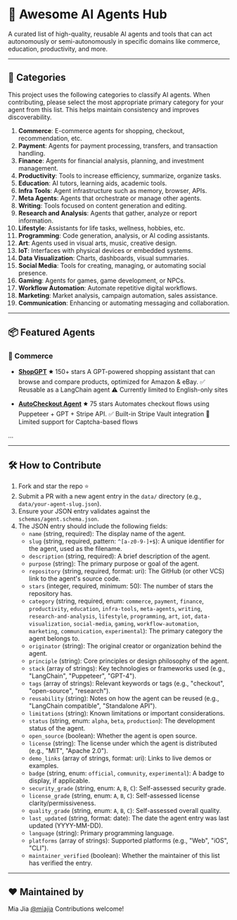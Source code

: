 # 🧠 Awesome AI Agents Hub

A curated list of high-quality, reusable AI agents and tools that can act autonomously or semi-autonomously in specific domains like commerce, education, productivity, and more.

---

## 🧭 Categories

This project uses the following categories to classify AI agents. When contributing, please select the most appropriate primary category for your agent from this list. This helps maintain consistency and improves discoverability.

1. **Commerce**: E-commerce agents for shopping, checkout, recommendation, etc.
2. **Payment**: Agents for payment processing, transfers, and transaction handling.
3. **Finance**: Agents for financial analysis, planning, and investment management.
4. **Productivity**: Tools to increase efficiency, summarize, organize tasks.
5. **Education**: AI tutors, learning aids, academic tools.
6. **Infra Tools**: Agent infrastructure such as memory, browser, APIs.
7. **Meta Agents**: Agents that orchestrate or manage other agents.
8. **Writing**: Tools focused on content generation and editing.
9. **Research and Analysis**: Agents that gather, analyze or report information.
10. **Lifestyle**: Assistants for life tasks, wellness, hobbies, etc.
11. **Programming**: Code generation, analysis, or AI coding assistants.
12. **Art**: Agents used in visual arts, music, creative design.
13. **IoT**: Interfaces with physical devices or embedded systems.
14. **Data Visualization**: Charts, dashboards, visual summaries.
15. **Social Media**: Tools for creating, managing, or automating social presence.
16. **Gaming**: Agents for games, game development, or NPCs.
17. **Workflow Automation**: Automate repetitive digital workflows.
18. **Marketing**: Market analysis, campaign automation, sales assistance.
19. **Communication**: Enhancing or automating messaging and collaboration.

---

## 📦 Featured Agents

### 🛒 Commerce

- **[ShopGPT](https://github.com/user/shopgpt)**
  🟊 150+ stars
  A GPT-powered shopping assistant that can browse and compare products, optimized for Amazon & eBay.
  ✅ Reusable as a LangChain agent
  ⚠️ Currently limited to English-only sites

- **[AutoCheckout Agent](https://github.com/user/autocheckout-agent)**
  🟊 75 stars
  Automates checkout flows using Puppeteer + GPT + Stripe API.
  ✅ Built-in Stripe Vault integration
  🚧 Limited support for Captcha-based flows

...

---

## 🛠️ How to Contribute

1. Fork and star the repo ⭐
2. Submit a PR with a new agent entry in the `data/` directory (e.g., `data/your-agent-slug.json`).
3. Ensure your JSON entry validates against the `schemas/agent.schema.json`.
4. The JSON entry should include the following fields:
    - `name` (string, required): The display name of the agent.
    - `slug` (string, required, pattern: `^[a-z0-9-]+$`): A unique identifier for the agent, used as the filename.
    - `description` (string, required): A brief description of the agent.
    - `purpose` (string): The primary purpose or goal of the agent.
    - `repository` (string, required, format: uri): The GitHub (or other VCS) link to the agent's source code.
    - `stars` (integer, required, minimum: 50): The number of stars the repository has.
    - `category` (string, required, enum: `commerce`, `payment`, `finance`, `productivity`, `education`, `infra-tools`, `meta-agents`, `writing`, `research-and-analysis`, `lifestyle`, `programming`, `art`, `iot`, `data-visualization`, `social-media`, `gaming`, `workflow-automation`, `marketing`, `communication`, `experimental`): The primary category the agent belongs to.
    - `originator` (string): The original creator or organization behind the agent.
    - `principle` (string): Core principles or design philosophy of the agent.
    - `stack` (array of strings): Key technologies or frameworks used (e.g., "LangChain", "Puppeteer", "GPT-4").
    - `tags` (array of strings): Relevant keywords or tags (e.g., "checkout", "open-source", "research").
    - `reusability` (string): Notes on how the agent can be reused (e.g., "LangChain compatible", "Standalone API").
    - `limitations` (string): Known limitations or important considerations.
    - `status` (string, enum: `alpha`, `beta`, `production`): The development status of the agent.
    - `open_source` (boolean): Whether the agent is open source.
    - `license` (string): The license under which the agent is distributed (e.g., "MIT", "Apache 2.0").
    - `demo_links` (array of strings, format: uri): Links to live demos or examples.
    - `badge` (string, enum: `official`, `community`, `experimental`): A badge to display, if applicable.
    - `security_grade` (string, enum: `A`, `B`, `C`): Self-assessed security grade.
    - `license_grade` (string, enum: `A`, `B`, `C`): Self-assessed license clarity/permissiveness.
    - `quality_grade` (string, enum: `A`, `B`, `C`): Self-assessed overall quality.
    - `last_updated` (string, format: date): The date the agent entry was last updated (YYYY-MM-DD).
    - `language` (string): Primary programming language.
    - `platforms` (array of strings): Supported platforms (e.g., "Web", "iOS", "CLI").
    - `maintainer_verified` (boolean): Whether the maintainer of this list has verified the entry.

---

## ❤️ Maintained by

Mia Jia [@miajia](https://github.com/miajia)
Contributions welcome!

